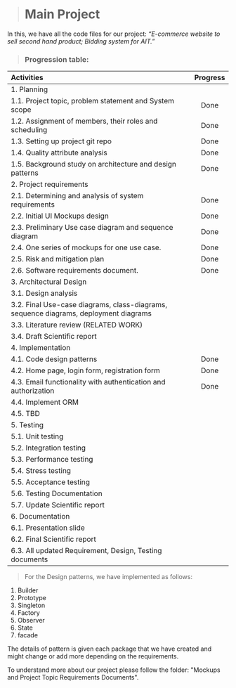># Main Project

In this, we have all the code files for our project:  _“E-commerce website to sell second hand product; Bidding system for AIT.”_

>### Progression table:

| Activities 	 | Progress  |
| :----| :--: |
| 1.	Planning|   |
| 1.1. Project topic, problem statement and System scope | Done |
| 1.2. Assignment of members, their roles and scheduling | Done |
| 1.3. Setting up project git repo | Done |
| 1.4. Quality attribute analysis | Done |
| 1.5.	Background study on architecture and design patterns | Done |
| 2.	Project requirements |  |
| 2.1.	 Determining and analysis of system requirements| Done| 
| 2.2.	 Initial UI Mockups design  | Done |
| 2.3.	 Preliminary Use case diagram and sequence diagram| Done |
| 2.4.	 One series of mockups for one use case.  | Done|
| 2.5.	 Risk and mitigation plan | Done |
| 2.6.	 Software requirements document.	 | Done |
| 3.	Architectural Design |  |
| 3.1.	 Design analysis |  |
| 3.2.	 Final Use-case diagrams, class-diagrams, sequence diagrams, deployment diagrams	 |  |
| 3.3.	 Literature review (RELATED WORK)	 |  |
| 3.4.	 Draft Scientific report	|  |
| 4.	Implementation 	 |  |
| 4.1.	 Code design patterns |  Done |
| 4.2.	 Home page, login form, registration form | Done |
| 4.3.	 Email functionality with authentication and authorization| Done |
| 4.4.	 Implement ORM 	 |  |
| 4.5.	 TBD|  |
| 5.	Testing 	 |  |
| 5.1.	 Unit testing 	 |  |
| 5.2.	 Integration testing 	 |  |
| 5.3.	 Performance testing	 |  |
| 5.4.	 Stress testing 	 |  |
| 5.5.	 Acceptance testing	 |  |
| 5.6.	 Testing Documentation	 |  |
| 5.7.	 Update Scientific report	 |  |
| 6.	Documentation 	 |  |
| 6.1.	 Presentation slide	  |  |
| 6.2.	 Final Scientific report	 |  |
| 6.3.	 All updated Requirement, Design, Testing documents	 |  |

> For the Design patterns, we have implemented as follows:
1. Builder
2. Prototype
3. Singleton
4. Factory
5. Observer
6. State
7. facade

The details of pattern is given each package that we have created and might change or add more depending on the requirements.

To understand more about our project please follow the folder: "Mockups and Project Topic Requirements Documents".

